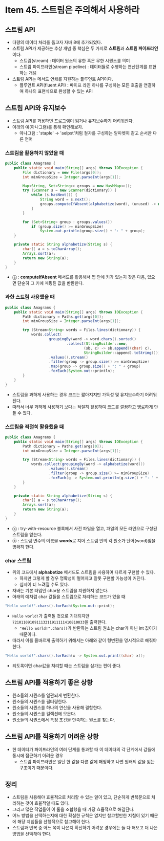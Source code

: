 # Item 45. 스트림은 주의해서 사용하라

## 스트림 API
- 다량의 데이터 처리를 돕고자 자바 8에 추가되었다.
- 스트림 API가 제공하는 추상 개념 중 핵심은 두 가지로 **스트림**과 **스트림 파이프라인**이다.
    - 스트림(stream) : 데이터 원소의 유한 혹은 무한 시퀀스를 의미
    - 스트림 파이프라인(stream pipeline) : 데이터들로 수행하는 연산단계를 표현하는 개념
- 스트림 API는 메서드 연쇄를 지원하는 플루언트 API이다.
    - 플루언트 API(fluent API) : 파이프 라인 하나를 구성하는 모든 호출을 연결하여 하나의 표현식으로 완성할 수 있는 API

## 스트림 API와 유지보수
- 스트림 API를 과용하면 프로그램이 읽거나 유지보수하기 어려워진다.
- 아래의 예(아나그램)를 통해 확인해보자.
    - 아나그램 : 'staple' -> 'aelpst'처럼 철자를 구성하는 알파벳이 같고 순서만 다른 언어

### 스트림을 활용하지 않았을 때
```java
public class Anagrams {
    public static void main(String[] args) throws IOException {
        File dictionary = new File(args[0]);
        int minGroupSize = Integer.parseInt(args[1]);

        Map<String, Set<String>> groups = new HashMap<>();
        try (Scanner s = new Scanner(dictionary)) {
            while (s.hasNext()) {
                String word = s.next();
                groups.computeIfAbsent(alphabetize(word), (unused) -> new TreeSet<>()).add(word);   // ⓐ
            }
        }

        for (Set<String> group : groups.values())
            if (group.size() >= minGroupSize)
                System.out.println(group.size() + ": " + group);
    }

    private static String alphabetize(String s) {
        char[] a = s.toCharArray();
        Arrays.sort(a);
        return new String(a);
    }
}
```
- ⓐ : **computeIfAbsent** 메서드를 활용해서 맵 안에 키가 있는지 찾은 다음, 있으면 단순히 그 키에 매핑된 값을 반환한다.

### 과한 스트림 사용했을 때
```java
public class Anagrams {
    public static void main(String[] args) throws IOException {
        Path dictionary = Paths.get(args[0]);
        int minGroupSize = Integer.parseInt(args[1]);

        try (Stream<String> words = Files.lines(dictionary)) {
            words.collect(
                    groupingBy(word -> word.chars().sorted()
                            .collect(StringBuilder::new,
                                    (sb, c) -> sb.append((char) c),
                                    StringBuilder::append).toString()))
                    .values().stream()
                    .filter(group -> group.size() >= minGroupSize)
                    .map(group -> group.size() + ": " + group)
                    .forEach(System.out::println);
        }
    }
}
```
- 스트림을 과하게 사용하는 경우 코드는 짧아지지만 가독성 및 유지보수하기 어려워진다.
- 따라서 너무 과하게 사용하기 보다는 적절히 활용하여 코드를 깔끔하고 명료하게 만들 수 있다.

### 스트림을 적절히 활용했을 때
```java
public class Anagrams {
    public static void main(String[] args) throws IOException {
        Path dictionary = Paths.get(args[0]);
        int minGroupSize = Integer.parseInt(args[1]);

        try (Stream<String> words = Files.lines(dictionary)) {                  // ⓐ
            words.collect(groupingBy(word -> alphabetize(word)))                // ⓑ
                    .values().stream()                                       
                    .filter(group -> group.size() >= minGroupSize)             
                    .forEach(g -> System.out.println(g.size() + ": " + g));
        }
    }

    private static String alphabetize(String s) {
        char[] a = s.toCharArray();
        Arrays.sort(a);
        return new String(a);
    }
}
```
- ⓐ : try-with-resource 블록에서 사전 파일을 열고, 파일의 모든 라인으로 구성된 스트림을 얻는다.
- ⓑ : 스트림 변수의 이름을 **words**로 지어 스트림 안의 각 원소가 단어(word)임을 명확히 한다.

### char 스트림
- 위의 코드에서 **alphabetize** 메서드도 스트림을 사용하여 다르게 구현할 수 있다.
    - 하지만 그렇게 할 경우 명확성이 떨어지고 잘못 구현할 가능성이 커진다.
    - 심지어 더 느려질 수도 있다.
- 자바는 기본 타입인 char용 스트림을 지원하지 않는다.
- 아래의 예처럼 char 값들을 스트림으로 처리하는 코드가 있을 때

```java
"Hello world!".chars().forEach(System.out::print);
```

- `Hello world!`가 출력될 것으로 기대되지만 `721011091091113211911111410810033`을 출력한다.
    - `"Hello world!".chars()`가 반환하는 스트림 원소는 char가 아닌 int 값이기 때문이다.
- 따라서 이를 올바르게 출력하기 위해서는 아래와 같이 형변환을 명시적으로 해줘야 한다.

```java
"Hello world!".chars().forEach(x -> System.out.print((char) x));
```

- 되도록이면 char값을 처리할 때는 스트림을 삼가는 편이 좋다.

## 스트림 API를 적용하기 좋은 상황
- 원소들의 시퀀스를 일관되게 변환한다.
- 원소들의 시퀀스를 필터링한다.
- 원소들의 시퀀스를 하나의 연산을 사용해 결합한다.
- 원소들의 시퀀스를 컬렉션에 모은다.
- 원소들의 시퀀스에서 특정 조건을 만족하는 원소를 찾는다.

## 스트림 API를 적용하기 어려운 상황
- 한 데이터가 파이프라인의 여러 단계를 통과할 때 이 데이타의 각 단계에서 값들에 동시에 접근하기 어려운 경우
    - 스트림 파이프라인은 일단 한 값을 다른 값에 매핑하고 나면 원래의 값을 잃는 구조이기 때문이다.

## 정리
- 스트림을 사용해야 효율적으로 처리할 수 있는 일이 있고, 단순하게 반복문으로 처리하는 것이 효율적일 때도 있다.
- 그리고 많은 작업들이 이 둘을 조합했을 때 가장 효율적으로 해결된다.
- 어느 방법을 선택하는지에 대한 확실한 규칙은 없지만 참고할만한 지침이 있기 때문에 해당 지침들을 선행적으로 참고해야 한다.
- 스트림과 반복 중 어느 쪽이 나은지 확신하기 어려운 경우에는 둘 다 해보고 더 나은 방법을 선택해야 한다.
